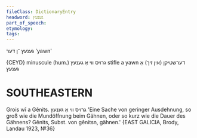 ```yaml
---
fileClass: DictionaryEntry
headword: גענעץ
part_of_speech: 
etymology: 
tags: 
---
```

גענעץ
־ן
דער
'yawn'

{CEYD}
minuscule (hum.) גרױס ווי אַ גענעץ
stifle a yawn דערשטיקן (אין זיך) אַ גענעץ

SOUTHEASTERN
==============

Grois wî a Gênits. גרויס ווי אַ גענעץ 'Eine Sache von geringer Ausdehnung, so groß wie die Mundöffnung beim Gähnen, oder so kurz wie die Dauer des Gähnens? Gênits, Subst. von gênitsn, gähnen.' {EAST GALICIA, Brody, Landau 1923, №36}